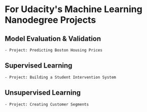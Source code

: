 # For Udacity's Machine Learning Nanodegree Projects

## Model Evaluation & Validation
    - Project: Predicting Boston Housing Prices

## Supervised Learning
    - Project: Building a Student Intervention System

## Unsupervised Learning
    - Project: Creating Customer Segments
